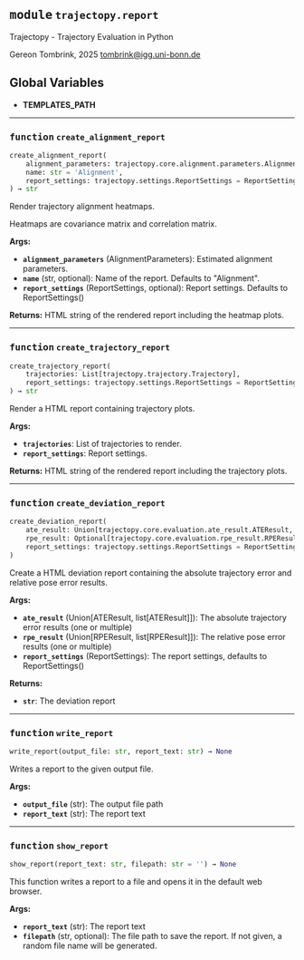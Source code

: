 
## <kbd>module</kbd> `trajectopy.report`
Trajectopy - Trajectory Evaluation in Python 

Gereon Tombrink, 2025 tombrink@igg.uni-bonn.de 

**Global Variables**
---------------
- **TEMPLATES_PATH**

---

### <kbd>function</kbd> `create_alignment_report`

```python
create_alignment_report(
    alignment_parameters: trajectopy.core.alignment.parameters.AlignmentParameters,
    name: str = 'Alignment',
    report_settings: trajectopy.settings.ReportSettings = ReportSettings(single_plot_height=750, two_subplots_height=750, three_subplots_height=860, scatter_max_std=4.0, ate_unit_is_mm=False, directed_ate=False, histogram_opacity=0.7, histogram_bargap=0.1, histogram_barmode='overlay', histogram_yaxis_title='Count', plot_mode='lines+markers', scatter_mode='markers', scatter_colorscale='RdYlBu_r', scatter_axis_order='xy', scatter_marker_size=5, scatter_show_individual_dofs=False, scatter_smooth=False, scatter_smooth_window=5, scatter_plot_on_map=False, scatter_mapbox_style='open-street-map', scatter_mapbox_zoom=15, scatter_mapbox_token='', pos_x_name='x', pos_y_name='y', pos_z_name='z', pos_x_unit='m', pos_y_unit='m', pos_z_unit='m', directed_pos_dev_x_name='along', directed_pos_dev_y_name='cross-h', directed_pos_dev_z_name='cross-v', rot_x_name='roll', rot_y_name='pitch', rot_z_name='yaw', rot_unit='°', single_plot_export=ExportSettings(format='png', height=540, width=800, scale=1), two_subplots_export=ExportSettings(format='png', height=540, width=800, scale=1), three_subplots_export=ExportSettings(format='png', height=750, width=800, scale=1))
) → str
```

Render trajectory alignment heatmaps. 

Heatmaps are covariance matrix and correlation matrix. 



**Args:**
 
 - <b>`alignment_parameters`</b> (AlignmentParameters):  Estimated alignment parameters. 
 - <b>`name`</b> (str, optional):  Name of the report. Defaults to "Alignment". 
 - <b>`report_settings`</b> (ReportSettings, optional):  Report settings. Defaults to ReportSettings() 



**Returns:**
 HTML string of the rendered report including the heatmap plots. 


---

### <kbd>function</kbd> `create_trajectory_report`

```python
create_trajectory_report(
    trajectories: List[trajectopy.trajectory.Trajectory],
    report_settings: trajectopy.settings.ReportSettings = ReportSettings(single_plot_height=750, two_subplots_height=750, three_subplots_height=860, scatter_max_std=4.0, ate_unit_is_mm=False, directed_ate=False, histogram_opacity=0.7, histogram_bargap=0.1, histogram_barmode='overlay', histogram_yaxis_title='Count', plot_mode='lines+markers', scatter_mode='markers', scatter_colorscale='RdYlBu_r', scatter_axis_order='xy', scatter_marker_size=5, scatter_show_individual_dofs=False, scatter_smooth=False, scatter_smooth_window=5, scatter_plot_on_map=False, scatter_mapbox_style='open-street-map', scatter_mapbox_zoom=15, scatter_mapbox_token='', pos_x_name='x', pos_y_name='y', pos_z_name='z', pos_x_unit='m', pos_y_unit='m', pos_z_unit='m', directed_pos_dev_x_name='along', directed_pos_dev_y_name='cross-h', directed_pos_dev_z_name='cross-v', rot_x_name='roll', rot_y_name='pitch', rot_z_name='yaw', rot_unit='°', single_plot_export=ExportSettings(format='png', height=540, width=800, scale=1), two_subplots_export=ExportSettings(format='png', height=540, width=800, scale=1), three_subplots_export=ExportSettings(format='png', height=750, width=800, scale=1))
) → str
```

Render a HTML report containing trajectory plots. 



**Args:**
 
 - <b>`trajectories`</b>:  List of trajectories to render. 
 - <b>`report_settings`</b>:  Report settings. 



**Returns:**
 HTML string of the rendered report including the trajectory plots. 


---

### <kbd>function</kbd> `create_deviation_report`

```python
create_deviation_report(
    ate_result: Union[trajectopy.core.evaluation.ate_result.ATEResult, list[trajectopy.core.evaluation.ate_result.ATEResult]],
    rpe_result: Optional[trajectopy.core.evaluation.rpe_result.RPEResult, list[trajectopy.core.evaluation.rpe_result.RPEResult]],
    report_settings: trajectopy.settings.ReportSettings = ReportSettings(single_plot_height=750, two_subplots_height=750, three_subplots_height=860, scatter_max_std=4.0, ate_unit_is_mm=False, directed_ate=False, histogram_opacity=0.7, histogram_bargap=0.1, histogram_barmode='overlay', histogram_yaxis_title='Count', plot_mode='lines+markers', scatter_mode='markers', scatter_colorscale='RdYlBu_r', scatter_axis_order='xy', scatter_marker_size=5, scatter_show_individual_dofs=False, scatter_smooth=False, scatter_smooth_window=5, scatter_plot_on_map=False, scatter_mapbox_style='open-street-map', scatter_mapbox_zoom=15, scatter_mapbox_token='', pos_x_name='x', pos_y_name='y', pos_z_name='z', pos_x_unit='m', pos_y_unit='m', pos_z_unit='m', directed_pos_dev_x_name='along', directed_pos_dev_y_name='cross-h', directed_pos_dev_z_name='cross-v', rot_x_name='roll', rot_y_name='pitch', rot_z_name='yaw', rot_unit='°', single_plot_export=ExportSettings(format='png', height=540, width=800, scale=1), two_subplots_export=ExportSettings(format='png', height=540, width=800, scale=1), three_subplots_export=ExportSettings(format='png', height=750, width=800, scale=1))
)
```

Create a HTML deviation report containing the absolute trajectory error and relative pose error results. 



**Args:**
 
 - <b>`ate_result`</b> (Union[ATEResult, list[ATEResult]]):  The absolute trajectory error results (one or multiple) 
 - <b>`rpe_result`</b> (Union[RPEResult, list[RPEResult]]):  The relative pose error results (one or multiple) 
 - <b>`report_settings`</b> (ReportSettings):  The report settings, defaults to ReportSettings() 



**Returns:**
 
 - <b>`str`</b>:  The deviation report 


---

### <kbd>function</kbd> `write_report`

```python
write_report(output_file: str, report_text: str) → None
```

Writes a report to the given output file. 



**Args:**
 
 - <b>`output_file`</b> (str):  The output file path 
 - <b>`report_text`</b> (str):  The report text 


---

### <kbd>function</kbd> `show_report`

```python
show_report(report_text: str, filepath: str = '') → None
```

This function writes a report to a file and opens it in the default web browser. 



**Args:**
 
 - <b>`report_text`</b> (str):  The report text 
 - <b>`filepath`</b> (str, optional):  The file path to save the report. If not given, a random file name will be generated. 


